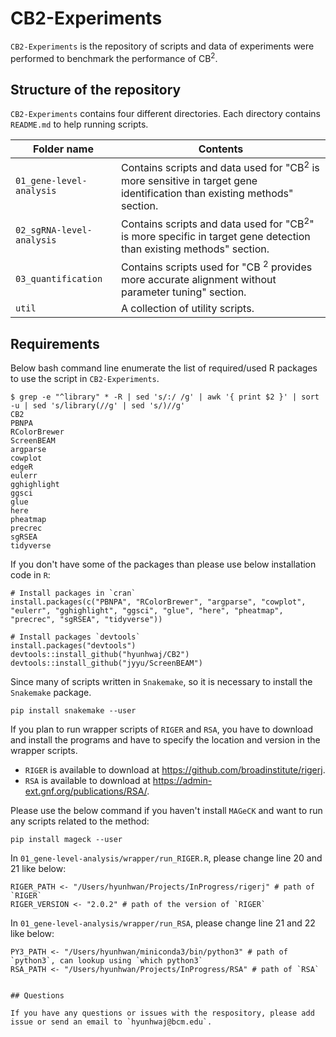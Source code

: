 # CB2-Experiments

`CB2-Experiments` is the repository of scripts and data of experiments were performed to benchmark the performance of CB<sup>2</sup>.

## Structure of the repository

`CB2-Experiments` contains four different directories. Each directory contains `README.md` to help running scripts.

| Folder name               | Contents                                                                                                                           |
|---------------------------|------------------------------------------------------------------------------------------------------------------------------------|
| `01_gene-level-analysis`  | Contains scripts and data used for "CB<sup>2</sup> is more sensitive in target gene identification than existing methods" section. |
| `02_sgRNA-level-analysis` | Contains scripts and data used for "CB<sup>2</sup>" is more specific in target gene detection than existing methods" section.      |
| `03_quantification`       | Contains scripts used for "CB <sup>2</sup> provides more accurate alignment without parameter tuning" section.                     |
| `util`                    | A collection of utility scripts.                                                                                                   |

## Requirements

Below bash command line enumerate the list of required/used R packages to use the script in `CB2-Experiments`.

```
$ grep -e "^library" * -R | sed 's/:/ /g' | awk '{ print $2 }' | sort -u | sed 's/library(//g' | sed 's/)//g'
CB2
PBNPA
RColorBrewer
ScreenBEAM
argparse
cowplot
edgeR
eulerr
gghighlight
ggsci
glue
here
pheatmap
precrec
sgRSEA
tidyverse
```

If you don't have some of the packages than please use below installation code in `R`:

```
# Install packages in `cran`
install.packages(c("PBNPA", "RColorBrewer", "argparse", "cowplot", "eulerr", "gghighlight", "ggsci", "glue", "here", "pheatmap", "precrec", "sgRSEA", "tidyverse"))

# Install packages `devtools`
install.packages("devtools")
devtools::install_github("hyunhwaj/CB2")
devtools::install_github("jyyu/ScreenBEAM")
```

Since many of scripts written in `Snakemake`, so it is necessary to install the `Snakemake` package.

```
pip install snakemake --user
```

If you plan to run wrapper scripts of `RIGER` and `RSA`, you have to download and install the programs and have to specify the location and version in the wrapper scripts.

* `RIGER` is available to download at https://github.com/broadinstitute/rigerj.
* `RSA` is available to download at https://admin-ext.gnf.org/publications/RSA/.

Please use the below command if you haven't install `MAGeCK` and want to run any scripts related to the method:

```
pip install mageck --user
```

In `01_gene-level-analysis/wrapper/run_RIGER.R`, please change line 20 and 21 like below:

```
RIGER_PATH <- "/Users/hyunhwan/Projects/InProgress/rigerj" # path of `RIGER`
RIGER_VERSION <- "2.0.2" # path of the version of `RIGER`
```

In `01_gene-level-analysis/wrapper/run_RSA`, please change line 21 and 22 like below:

```
PY3_PATH <- "/Users/hyunhwan/miniconda3/bin/python3" # path of `python3`, can lookup using `which python3`
RSA_PATH <- "/Users/hyunhwan/Projects/InProgress/RSA" # path of `RSA`
  
  
## Questions

If you have any questions or issues with the respository, please add issue or send an email to `hyunhwaj@bcm.edu`.

